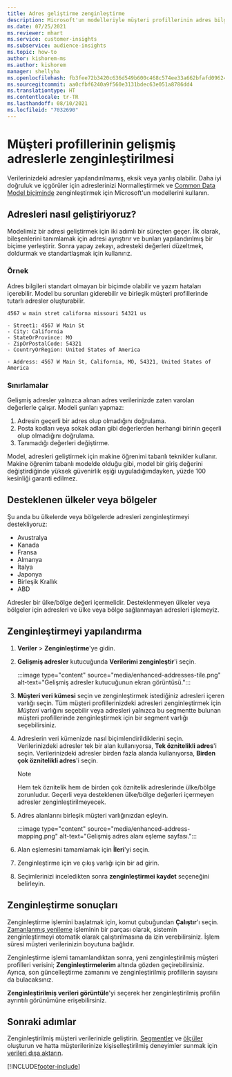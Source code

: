 ```yaml
---
title: Adres geliştirme zenginleştirme
description: Microsoft'un modelleriyle müşteri profillerinin adres bilgilerini zenginleştirin ve normalleştirin.
ms.date: 07/25/2021
ms.reviewer: mhart
ms.service: customer-insights
ms.subservice: audience-insights
ms.topic: how-to
author: kishorem-ms
ms.author: kishorem
manager: shellyha
ms.openlocfilehash: fb3fee72b3420c636d549b600c468c574ee33a662bfafd096247dfddf40150bd
ms.sourcegitcommit: aa0cfbf6240a9f560e3131bdec63e051a8786dd4
ms.translationtype: HT
ms.contentlocale: tr-TR
ms.lasthandoff: 08/10/2021
ms.locfileid: "7032690"
---
```

# <a name="enrichment-of-customer-profiles-with-enhanced-addresses"></a>Müşteri profillerinin gelişmiş adreslerle zenginleştirilmesi

Verilerinizdeki adresler yapılandırılmamış, eksik veya yanlış olabilir. Daha iyi doğruluk ve içgörüler için adreslerinizi Normalleştirmek ve [Common Data Model biçiminde](/common-data-model/schema/core/applicationcommon/address) zenginleştirmek için Microsoft'un modellerini kullanın.

## <a name="how-we-enhance-addresses"></a>Adresleri nasıl geliştiriyoruz?

Modelimiz bir adresi geliştirmek için iki adımlı bir süreçten geçer. İlk olarak, bileşenlerini tanımlamak için adresi ayrıştırır ve bunları yapılandırılmış bir biçime yerleştirir. Sonra yapay zekayı, adresteki değerleri düzeltmek, doldurmak ve standartlaşmak için kullanırız.

### <a name="example"></a>Örnek

Adres bilgileri standart olmayan bir biçimde olabilir ve yazım hataları içerebilir. Model bu sorunları giderebilir ve birleşik müşteri profillerinde tutarlı adresler oluşturabilir.

```Input
4567 w main stret californa missouri 54321 us
```

```Output
- Street1: 4567 W Main St
- City: California
- StateOrProvince: MO
- ZipOrPostalCode: 54321
- CountryOrRegion: United States of America

- Address: 4567 W Main St, California, MO, 54321, United States of America
```

### <a name="limitations"></a>Sınırlamalar

Gelişmiş adresler yalnızca alınan adres verilerinizde zaten varolan değerlerle çalışır. Modeli şunları yapmaz: 

1. Adresin geçerli bir adres olup olmadığını doğrulama.
2. Posta kodları veya sokak adları gibi değerlerden herhangi birinin geçerli olup olmadığını doğrulama.
3. Tanımadığı değerleri değiştirme.

Model, adresleri geliştirmek için makine öğrenimi tabanlı teknikler kullanır. Makine öğrenim tabanlı modelde olduğu gibi, model bir giriş değerini değiştirdiğinde yüksek güvenirlik eşiği uyguladığımdayken, yüzde 100 kesinliği garanti edilmez.

## <a name="supported-countries-or-regions"></a>Desteklenen ülkeler veya bölgeler

Şu anda bu ülkelerde veya bölgelerde adresleri zenginleştirmeyi destekliyoruz: 

- Avustralya
- Kanada
- Fransa
- Almanya
- İtalya
- Japonya
- Birleşik Krallık
- ABD

Adresler bir ülke/bölge değeri içermelidir. Desteklenmeyen ülkeler veya bölgeler için adresleri ve ülke veya bölge sağlanmayan adresleri işlemeyiz.

## <a name="configure-the-enrichment"></a>Zenginleştirmeyi yapılandırma

1. **Veriler** > **Zenginleştirme**'ye gidin.

1. **Gelişmiş adresler** kutucuğunda **Verilerimi zenginleştir**'i seçin.

   :::image type="content" source="media/enhanced-addresses-tile.png" alt-text="Gelişmiş adresler kutucuğunun ekran görüntüsü.":::

1. **Müşteri veri kümesi** seçin ve zenginleştirmek istediğiniz adresleri içeren varlığı seçin. Tüm müşteri profillerinizdeki adresleri zenginleştirmek için *Müşteri* varlığını seçebilir veya adresleri yalnızca bu segmentte bulunan müşteri profillerinde zenginleştirmek için bir segment varlığı seçebilirsiniz.

1. Adreslerin veri kümenizde nasıl biçimlendirildiklerini seçin. Verilerinizdeki adresler tek bir alan kullanıyorsa, **Tek öznitelikli adres**'i seçin. Verilerinizdeki adresler birden fazla alanda kullanıyorsa, **Birden çok öznitelikli adres**'i seçin.

   > [!NOTE]
   > Hem tek öznitelik hem de birden çok öznitelik adreslerinde ülke/bölge zorunludur. Geçerli veya desteklenen ülke/bölge değerleri içermeyen adresler zenginleştirilmeyecek.

1.  Adres alanlarını birleşik müşteri varlığınızdan eşleyin.

    :::image type="content" source="media/enhanced-address-mapping.png" alt-text="Gelişmiş adres alanı eşleme sayfası.":::

1. Alan eşlemesini tamamlamak için **İleri**'yi seçin.

1. Zenginleştirme için ve çıkış varlığı için bir ad girin.

1. Seçimlerinizi inceledikten sonra **zenginleştirmei kaydet** seçeneğini belirleyin.

## <a name="enrichment-results"></a>Zenginleştirme sonuçları

Zenginleştirme işlemini başlatmak için, komut çubuğundan **Çalıştır**'ı seçin. [Zamanlanmış yenileme](system.md#schedule-tab) işleminin bir parçası olarak, sistemin zenginleştirmeyi otomatik olarak çalıştırılmasına da izin verebilirsiniz. İşlem süresi müşteri verilerinizin boyutuna bağlıdır.

Zenginleştirme işlemi tamamlandıktan sonra, yeni zenginleştirilmiş müşteri profilleri verisini; **Zenginleştirmelerim** altında gözden geçirebilirsiniz. Ayrıca, son güncelleştirme zamanını ve zenginleştirilmiş profillerin sayısını da bulacaksınız.

**Zenginleştirilmiş verileri görüntüle**'yi seçerek her zenginleştirilmiş profilin ayrıntılı görünümüne erişebilirsiniz.

## <a name="next-steps"></a>Sonraki adımlar

Zenginleştirilmiş müşteri verilerinizle geliştirin. [Segmentler](segments.md) ve [ölçüler](measures.md) oluşturun ve hatta müşterilerinize kişiselleştirilmiş deneyimler sunmak için [verileri dışa aktarın](export-destinations.md).

[!INCLUDE[footer-include](../includes/footer-banner.md)]
